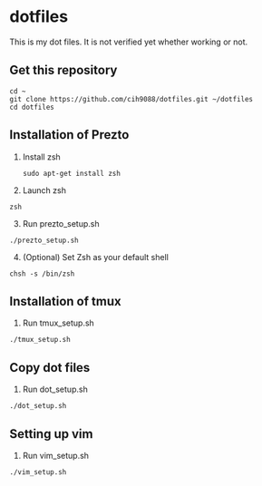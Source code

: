 # dotfiles
This is my dot files.
It is not verified yet whether working or not.

## Get this repository
```
cd ~
git clone https://github.com/cih9088/dotfiles.git ~/dotfiles
cd dotfiles
```

## Installation of Prezto
1. Install zsh
    ```
    sudo apt-get install zsh
    ```
2. Launch zsh
```
zsh
```
3. Run prezto_setup.sh
```
./prezto_setup.sh
```
4. (Optional) Set Zsh as your default shell
```
chsh -s /bin/zsh
```

## Installation of tmux
1. Run tmux_setup.sh
```
./tmux_setup.sh
```
## Copy dot files
1. Run dot_setup.sh
```
./dot_setup.sh
```
## Setting up vim
1. Run vim_setup.sh
```
./vim_setup.sh
```
